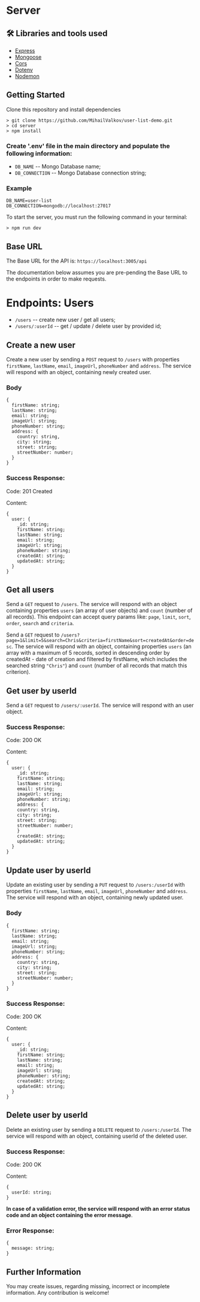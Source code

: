 # Server

## 🛠 Libraries and tools used

- [Express](https://expressjs.com/)
- [Mongoose](https://mongoosejs.com/)
- [Cors](https://github.com/expressjs/cors)
- [Dotenv](https://github.com/motdotla/dotenv)
- [Nodemon](https://github.com/remy/nodemon)

## Getting Started

Clone this repository and install dependencies

```
> git clone https://github.com/MihailValkov/user-list-demo.git
> cd server
> npm install
```

### Create '.env' file in the main directory and populate the following information:

- `DB_NAME` -- Mongo Database name;
- `DB_CONNECTION` -- Mongo Database connection string;

### Example

```
DB_NAME=user-list
DB_CONNECTION=mongodb://localhost:27017
```

To start the server, you must run the following command in your terminal:

```
> npm run dev
```

## Base URL

The Base URL for the API is: `https://localhost:3005/api`

The documentation below assumes you are pre-pending the Base URL to the endpoints in order to make requests.

# Endpoints: Users

- `/users` -- create new user / get all users;
- `/users/:userId` -- get / update / delete user by provided id;

## Create a new user

Create a new user by sending a `POST` request to `/users` with properties `firstName`, `lastName`, `email`, `imageUrl`, `phoneNumber` and `address`. The service will respond with an object, containing newly created user.

### Body

```
{
  firstName: string;
  lastName: string;
  email: string;
  imageUrl: string;
  phoneNumber: string;
  address: {
    country: string,
    city: string;
    street: string;
    streetNumber: number;
  }
}
```

### Success Response:

Code: 201 Created

Content:

```
{
  user: {
    _id: string;
    firstName: string;
    lastName: string;
    email: string;
    imageUrl: string;
    phoneNumber: string;
    createdAt: string;
    updatedAt: string;
  }
}
```

## Get all users

Send a `GET` request to `/users`. The service will respond with an object containing properties `users` (an array of user objects) and `count` (number of all records). This endpoint can accept query params like: `page`, `limit`, `sort`, `order`, `search` and `criteria`.

Send a `GET` request to `/users?page=1&limit=5&search=Chris&criteria=firstName&sort=createdAt&order=desc`. The service will respond with an object, containing properties `users` (an array with a maximum of 5 records, sorted in descending order by createdAt - date of creation and filtered by firstName, which includes the searched string `"Chris"`) and `count` (number of all records that match this criterion).

## Get user by userId

Send a `GET` request to `/users/:userId`. The service will respond with an user object.

### Success Response:

Code: 200 OK

Content:

```
{
  user: {
    _id: string;
    firstName: string;
    lastName: string;
    email: string;
    imageUrl: string;
    phoneNumber: string;
    address: {
    country: string,
    city: string;
    street: string;
    streetNumber: number;
    }
    createdAt: string;
    updatedAt: string;
  }
}
```

## Update user by userId

Update an existing user by sending a `PUT` request to `/users:/userId` with properties `firstName`, `lastName`, `email`, `imageUrl`, `phoneNumber` and `address`. The service will respond with an object, containing newly updated user.

### Body

```
{
  firstName: string;
  lastName: string;
  email: string;
  imageUrl: string;
  phoneNumber: string;
  address: {
    country: string,
    city: string;
    street: string;
    streetNumber: number;
  }
}
```

### Success Response:

Code: 200 OK

Content:

```
{
  user: {
    _id: string;
    firstName: string;
    lastName: string;
    email: string;
    imageUrl: string;
    phoneNumber: string;
    createdAt: string;
    updatedAt: string;
  }
}
```

## Delete user by userId

Delete an existing user by sending a `DELETE` request to `/users:/userId`. The service will respond with an object, containing userId of the deleted user.

### Success Response:

Code: 200 OK

Content:

```
{
  userId: string;
}
```

**In case of a validation error, the service will respond with an error status code and an object containing the error message**.

### Error Response:

```
{
  message: string;
}
```

## Further Information
You may create issues, regarding missing, incorrect or incomplete information. Any contribution is welcome!

